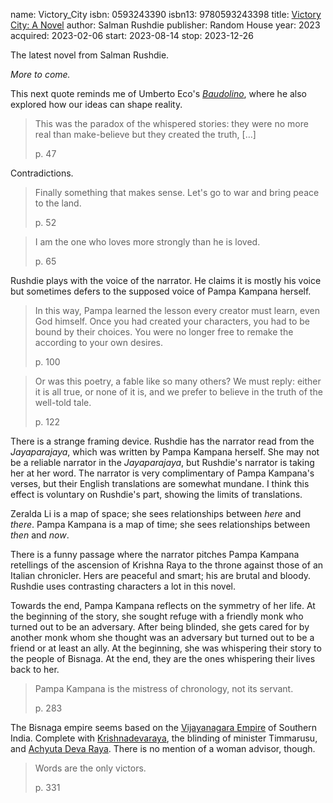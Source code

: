 name: Victory_City
isbn: 0593243390
isbn13: 9780593243398
title: [Victory City: A Novel](https://www.amazon.com/dp/0593243390)
author: Salman Rushdie
publisher: Random House
year: 2023
acquired: 2023-02-06
start: 2023-08-14
stop: 2023-12-26

The latest novel from Salman Rushdie.

_More to come._

This next quote reminds me of Umberto Eco's
[_Baudolino_](http://amzn.com/0156029065), where he also explored how our ideas
can shape reality.

> This was the paradox of the whispered stories: they were no more real than
> make-believe but they created the truth, [&hellip;]
> <footer>p. 47</footer>

Contradictions.

> Finally something that makes sense.  Let's go to war and bring peace to the
> land.
> <footer>p. 52</footer>

> I am the one who loves more strongly than he is loved.
> <footer>p. 65</footer>

Rushdie plays with the voice of the narrator.  He claims it is mostly his voice
but sometimes defers to the supposed voice of Pampa Kampana herself.

> In this way, Pampa learned the lesson every creator must learn, even God
> himself.  Once you had created your characters, you had to be bound by their
> choices.  You were no longer free to remake the according to your own desires.
> <footer>p. 100</footer>

> Or was this poetry, a fable like so many others?  We must reply: either it is
> all true, or none of it is, and we prefer to believe in the truth of the
> well-told tale.
> <footer>p. 122</footer>

There is a strange framing device.  Rushdie has the narrator read from the
_Jayaparajaya_, which was written by Pampa Kampana herself.  She may not be a
reliable narrator in the _Jayaparajaya_, but Rushdie's narrator is taking her at
her word.  The narrator is very complimentary of Pampa Kampana's verses, but
their English translations are somewhat mundane.  I think this effect is
voluntary on Rushdie's part, showing the limits of translations.

Zeralda Li is a map of space; she sees relationships between _here_ and _there_.
Pampa Kampana is a map of time; she sees relationships between _then_ and _now_.

There is a funny passage where the narrator pitches Pampa Kampana retellings of
the ascension of Krishna Raya to the throne against those of an Italian
chronicler.  Hers are peaceful and smart; his are brutal and bloody.  Rushdie
uses contrasting characters a lot in this novel.

Towards the end, Pampa Kampana reflects on the symmetry of her life.  At the
beginning of the story, she sought refuge with a friendly monk who turned out to
be an adversary.  After being blinded, she gets cared for by another monk whom
she thought was an adversary but turned out to be a friend or at least an ally.
At the beginning, she was whispering their story to the people of Bisnaga.  At
the end, they are the ones whispering their lives back to her.

> Pampa Kampana is the mistress of chronology, not its servant.
> <footer>p. 283</footer>

The Bisnaga empire seems based on the
[Vijayanagara Empire](https://en.wikipedia.org/wiki/Vijayanagara_Empire) of
Southern India.  Complete with
[Krishnadevaraya](https://en.wikipedia.org/wiki/Krishnadevaraya), the blinding
of minister Timmarusu, and
[Achyuta Deva Raya](https://en.wikipedia.org/wiki/Achyuta_Deva_Raya).  There is
no mention of a woman advisor, though.

> Words are the only victors.
> <footer>p. 331</footer>
